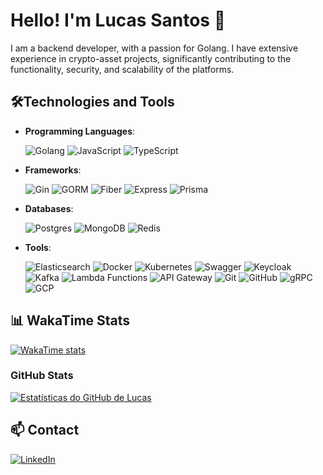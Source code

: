 
# Hello! I'm Lucas Santos 👋
I am a backend developer, with a passion for Golang. I have extensive experience in crypto-asset projects, significantly contributing to the functionality, security, and scalability of the platforms.

## 🛠️Technologies and Tools

- **Programming Languages**: 

  ![Golang](https://img.shields.io/badge/-Golang-00ADD8?style=flat-square&logo=Go)
  ![JavaScript](https://img.shields.io/badge/-JavaScript-F7DF1E?style=flat-square&logo=javascript&logoColor=black)
  ![TypeScript](https://img.shields.io/badge/-TypeScript-3178C6?style=flat-square&logo=typescript&logoColor=white)

- **Frameworks**:

  ![Gin](https://img.shields.io/badge/-Gin-00ADD8?style=flat-square&logo=Go&logoColor=white)
  ![GORM](https://img.shields.io/badge/-GORM-00ADD8?style=flat-square&logo=Go&logoColor=white)
  ![Fiber](https://img.shields.io/badge/-Fiber-00ADD8?style=flat-square&logo=Go&logoColor=white)
  ![Express](https://img.shields.io/badge/-Express-000000?style=flat-square&logo=Express&logoColor=white)
  ![Prisma](https://img.shields.io/badge/-Prisma-1B222D?style=flat-square&logo=prisma&logoColor=white)



- **Databases**: 

  ![Postgres](https://img.shields.io/badge/-PostgreSQL-336791?style=flat-square&logo=postgresql)
  ![MongoDB](https://img.shields.io/badge/-MongoDB-47A248?style=flat-square&logo=mongodb&logoColor=white)
  ![Redis](https://img.shields.io/badge/-Redis-DC382D?style=flat-square&logo=redis&logoColor=white)

- **Tools**: 

  ![Elasticsearch](https://img.shields.io/badge/-Elasticsearch-005571?style=flat-square&logo=elasticsearch)
  ![Docker](https://img.shields.io/badge/-Docker-2496ED?style=flat-square&logo=docker&logoColor=white)
  ![Kubernetes](https://img.shields.io/badge/-Kubernetes-326CE5?style=flat-square&logo=kubernetes&logoColor=white)
  ![Swagger](https://img.shields.io/badge/-Swagger-85EA2D?style=flat-square&logo=swagger&logoColor=white)
  ![Keycloak](https://img.shields.io/badge/-Keycloak-0082FC?style=flat-square&logo=keycloak&logoColor=white)
  ![Kafka](https://img.shields.io/badge/-Kafka-231F20?style=flat-square&logo=apache-kafka)
  ![Lambda Functions](https://img.shields.io/badge/-Lambda-FF9900?style=flat-square&logo=amazon-aws&logoColor=white)
  ![API Gateway](https://img.shields.io/badge/-API%20Gateway-FF9900?style=flat-square&logo=amazon-aws&logoColor=white)
  ![Git](https://img.shields.io/badge/-Git-F05032?style=flat-square&logo=git&logoColor=white)
  ![GitHub](https://img.shields.io/badge/-GitHub-181717?style=flat-square&logo=github)
  ![gRPC](https://img.shields.io/badge/-gRPC-00ADD8?style=flat-square&logo=grpc&logoColor=white)
  ![GCP](https://img.shields.io/badge/-GCP-4285F4?style=flat-square&logo=google-cloud&logoColor=white)


## 📊 WakaTime Stats

[![WakaTime stats](https://github-readme-stats.vercel.app/api/wakatime?username=LucasDGS&layout=compact)](https://wakatime.com/@LucasDGS)

### GitHub Stats

[![Estatísticas do GitHub de Lucas](https://github-readme-stats-zftajbb6a.vercel.app/api?username=LucasDGS&show_icons=true&include_all_commits=true&theme=default&hide=stars)](https://github.com/anuraghazra/github-readme-stats)

## 📫 Contact

 [![LinkedIn](https://img.shields.io/badge/-LinkedIn-0077B5?style=flat-square&logo=linkedin&logoColor=white)](https://www.linkedin.com/in/lucasdgs/)
